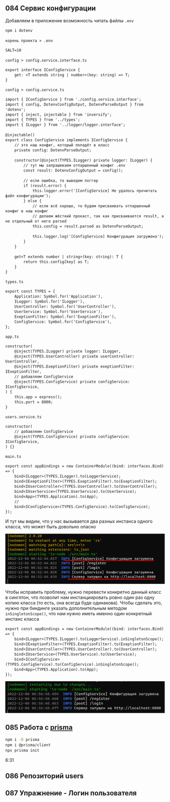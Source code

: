 ## 084 Сервис конфигурации

Добавляем в приложение возможность читать файлы `.env`

```bash
npm i dotenv
```



`корень проекта > .env`
```md
SALT=10
```





`config > config.service.interface.ts`
```TS
export interface IConfigService {
	get: <T extends string | number>(key: string) => T;
}
```


`config > config.service.ts`
```TS
import { IConfigService } from './config.service.interface';
import { config, DotenvConfigOutput, DotenvParseOutput } from 'dotenv';
import { inject, injectable } from 'inversify';
import { TYPES } from '../types';
import { ILogger } from '../logger/logger.interface';

@injectable()
export class ConfigService implements IConfigService {
	// это наш конфиг, который попадёт в класс
	private config: DotenvParseOutput;

	constructor(@inject(TYPES.ILogger) private logger: ILogger) {
		// тут мы запрашиваем отпаршенный конфиг .env
		const result: DotenvConfigOutput = config();

		// если ошибка, то выведем логгер
		if (result.error) {
			this.logger.error('[ConfigService] Не удалось прочитать файл конфигурации');
		} else {
			// если всё хорошо, то будем присваивать отпаршенный конфиг в наш конфиг
			// делаем жёсткий прокаст, так как присваивается result, а не отдельный от него parsed
			this.config = result.parsed as DotenvParseOutput;

			this.logger.log('[ConfigService] Конфигурация загружена');
		}
	}

	get<T extends number | string>(key: string): T {
		return this.config[key] as T;
	}
}
```


`types.ts`
```TS
export const TYPES = {
	Application: Symbol.for('Application'),
	ILogger: Symbol.for('ILogger'),
	UserController: Symbol.for('UserController'),
	UserService: Symbol.for('UserService'),
	ExeptionFilter: Symbol.for('ExeptionFilter'),
	ConfigService: Symbol.for('ConfigService'),
};
```


`app.ts`
```TS
constructor(
	@inject(TYPES.ILogger) private logger: ILogger,
	@inject(TYPES.UserController) private userController: UserController,
	@inject(TYPES.ExeptionFilter) private exeptionFilter: IExeptionFilter,
	// добавляем ConfigService
	@inject(TYPES.ConfigService) private configService: IConfigService,
) {
	this.app = express();
	this.port = 8000;
}
```

`users.service.ts`
```TS
constructor(
	// добавляем ConfigService
	@inject(TYPES.ConfigService) private configService: IConfigService,
) {}
```

`main.ts`
```TS
export const appBindings = new ContainerModule((bind: interfaces.Bind) => {
	bind<ILogger>(TYPES.ILogger).to(LoggerService);
	bind<IExeptionFilter>(TYPES.ExeptionFilter).to(ExeptionFilter);
	bind<IUserController>(TYPES.UserController).to(UserController);
	bind<IUserService>(TYPES.UserService).to(UserService);
	bind<App>(TYPES.Application).to(App);
	//
	bind<IConfigService>(TYPES.ConfigService).to(ConfigService);
});
```


И тут мы видим, что у нас вызывается два разных инстанса одного класса, что может быть довольно опасно 

![](_png/Pasted%20image%2020221206095417.png)

Чтобы исправить проблему, нужно перевести конкретно данный класс в синглтон, что позволит нам инстанциировать ровно один раз одну копию класса (то есть, она всегда буде одинакова). Чтобы сделать это, нужно при биндинге указать дополнительным методом `inSingletonScope()`, что нам нужно иметь именно один конкретный инстанс класса

```TS
export const appBindings = new ContainerModule((bind: interfaces.Bind) => {
	bind<ILogger>(TYPES.ILogger).to(LoggerService).inSingletonScope();
	bind<IExeptionFilter>(TYPES.ExeptionFilter).to(ExeptionFilter);
	bind<IUserController>(TYPES.UserController).to(UserController);
	bind<IUserService>(TYPES.UserService).to(UserService);
	bind<IConfigService>(TYPES.ConfigService).to(ConfigService).inSingletonScope();
	bind<App>(TYPES.Application).to(App);
});
```

![](_png/Pasted%20image%2020221206095710.png)








## 085 Работа с [prisma](https://www.prisma.io/)



```bash
npm i -D prisma
npm i @prisma/client
npx prisma init
```

6:31


## 086 Репозиторий users






## 087 Упражнение - Логин пользователя









